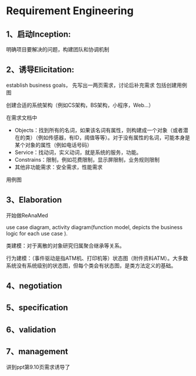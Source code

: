 # Requirement Engineering

## 1、启动Inception:

明确项目要解决的问题，构建团队和协调机制

## 2、诱导Elicitation:

establish business goals，
先写出一两页需求，讨论后补充需求
包括创建用例图

创建合适的系统架构（例如CS架构，BS架构，小程序，Web...）

在需求文档中

- Objects：找到所有的名词，如果该名词有属性，则构建成一个对象（或者潜在的类）（例如传感器，有ID，阈值等等）。对于没有属性的名词，可能本身是某个对象的属性（例如电话号码）
- Service：找动词，实义动词，就是系统的服务，功能。
- Constrains：限制，例如花费限制，显示屏限制，业务规则限制
- 其他非功能需求：安全需求，性能需求

用例图





## 3、Elaboration

开始做ReAnaMed

use case diagram, activity diagram(function model, depicts the business logic for each use case ).

类建模：对于离散的对象研究归属聚合继承等关系。

行为建模：（事件驱动是指ATM机、打印机等）状态图（附件资料ATM）。大多数系统没有系统级别的状态图，但每个类会有状态图，是类方法定义的基础。



## 4、negotiation



## 5、specification



## 6、validation 



## 7、management







讲到ppt第9.10页需求诱导了